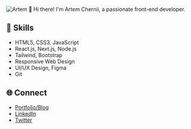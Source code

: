![Artem](https://i.ibb.co/Hr3nDYS/Banner.png)
👋 Hi there! I'm Artem Chernii, a passionate front-end developer.

## 🔧 Skills

- HTML5, CSS3, JavaScript
- React.js, Next.js, Node.js
- Tailwind, Bootstrap
- Responsive Web Design
- UI/UX Design, Figma
- Git

## 🌐 Connect

- [Portfolio/Blog](https://yourportfolio.com)
- [LinkedIn](https://linkedin.com/in/yourname)
- [Twitter](https://twitter.com/yourtwitter)
  
